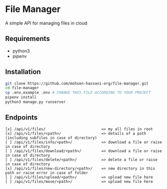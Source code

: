 # File Manager
A simple API for managing files in cloud

## Requirements
 - python3
 - pipenv

## Installation

```sh
git clone https://github.com/mohsen-hassani-org/file-manager.git
cd file-manager
cp .env.example .env # CHANGE THIS FILE ACCORDING TO YOUR PROJECT
pipenv install
python3 manage.py runserver
```

## Endpoints
    [x] /api/v1/files/                         => my all files in root
    [x] /api/v1/files/<path>/                  => details of a path (including subfiles in case of directory) 
    [ ] /api/v1/files/info/<path>/             => download a file or raise in case of directory
    [ ] /api/v1/files/download/<path>/         => download a file or raise in case of directory
    [ ] /api/v1/files/delete/<path>/           => delete a file or raise in case of directory
    [x] /api/v1/files/new-directory/<path>/    => new directory in this path or raise error in case of folder
    [ ] /api/v1/files/upload/<path>/           => upload new file here
    [ ] /api/v1/files/move/<path>/             => upload new file here